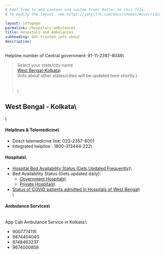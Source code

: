 ```yaml
---
# Feel free to add content and custom Front Matter to this file.
# To modify the layout, see https://jekyllrb.com/docs/themes/#overriding-theme-defaults

layout: infopage
parmalink: /hospitals-ambulances
title: Hospitals and Ambulances
subheading: Get trusted info about
description:
---
```

Helpline number of Central government: 91-11-2397-8046\

> Select your state/city name\
> [West Bengal-Kolkata](#westbengal---kolkata)\  
> (Info about other states/cities will be updated here shortly.)\
\
\
\
## West Bengal - Kolkata\  
\
#### Helplines & Telemedicine\
- Direct telemedicine line: 033-2357-6001 
- Integrated helpline : 1800-313444-222\  

#### Hospitals\  
- [Hospital Bed Availability Status (Gets Updated Frequently)](https://excise.wb.gov.in/CHMS/Public/Page/CHMS_Public_Hospital_Bed_Availability.aspx)\
- Bed Availability Status (Gets updated daily):
  - [Government Hospitals](https://www.wbhealth.gov.in/pages/corona/bed_availability)\ 
  - [Private Hospitals](https://www.wbhealth.gov.in/pages/corona/bed_availability_pvt)\
- [Status of COVID patients admitted in Hospitals of West Bengal](http://cpms.wbhealth.gov.in:8003/PatientStatusForPublic.aspx)\  
\
#### Ambulance Services\
\
App Cab Ambulance Service in Kolkata:\

- 9007774116
- 9874404040
- 9748463237
- 9674000858